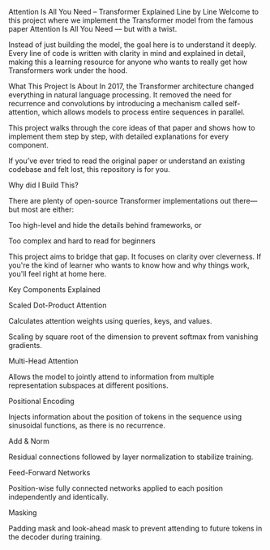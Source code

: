 Attention Is All You Need – Transformer Explained Line by Line
Welcome to this project where we implement the Transformer model from the famous paper Attention Is All You Need — but with a twist.

Instead of just building the model, the goal here is to understand it deeply. Every line of code is written with clarity in mind and explained in detail, making this a learning resource for anyone who wants to really get how Transformers work under the hood.



What This Project Is About
In 2017, the Transformer architecture changed everything in natural language processing. It removed the need for recurrence and convolutions by introducing a mechanism called self-attention, which allows models to process entire sequences in parallel.

This project walks through the core ideas of that paper and shows how to implement them step by step, with detailed explanations for every component.

If you’ve ever tried to read the original paper or understand an existing codebase and felt lost, this repository is for you.



Why did I Build This?

There are plenty of open-source Transformer implementations out there—but most are either:

Too high-level and hide the details behind frameworks, or

Too complex and hard to read for beginners

This project aims to bridge that gap. It focuses on clarity over cleverness. If you're the kind of learner who wants to know how and why things work, you'll feel right at home here.






Key Components Explained


Scaled Dot-Product Attention

Calculates attention weights using queries, keys, and values.

Scaling by square root of the dimension to prevent softmax from vanishing gradients.


Multi-Head Attention

Allows the model to jointly attend to information from multiple representation subspaces at different positions.


Positional Encoding

Injects information about the position of tokens in the sequence using sinusoidal functions, as there is no recurrence.


Add & Norm

Residual connections followed by layer normalization to stabilize training.


Feed-Forward Networks

Position-wise fully connected networks applied to each position independently and identically.


Masking

Padding mask and look-ahead mask to prevent attending to future tokens in the decoder during training.
